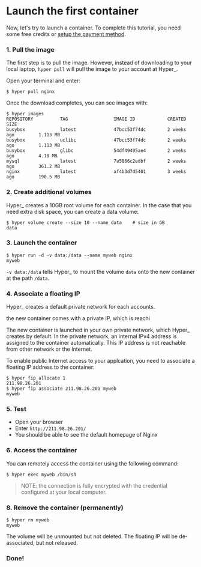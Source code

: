 # Launch the first container

Now, let's try to launch a container. To complete this tutorial, you need some free credits or [setup the payment method](https://console.hyper.sh/billing/credit). 


### 1. Pull the image

The first step is to pull the image. However, instead of downloading to your local laptop, `hyper pull` will pull the image to your account at Hyper\_. 

Open your terminal and enter:

    $ hyper pull nginx

Once the download completes, you can see images with:

	$ hyper images
	REPOSITORY          TAG                 IMAGE ID            CREATED             SIZE
    busybox             latest              47bcc53f74dc        2 weeks ago         1.113 MB
    busybox             uclibc              47bcc53f74dc        2 weeks ago         1.113 MB
    busybox             glibc               54df49495ae4        2 weeks ago         4.18 MB
    mysql               latest              7a5866c2edbf        2 weeks ago         361.2 MB
    nginx               latest              af4b3d7d5401        3 weeks ago         190.5 MB

### 2. Create additional volumes 
Hyper\_ creates a 10GB root volume for each container. In the case that you need extra disk space, you can create a data volume:

	$ hyper volume create --size 10 --name data    # size in GB
	data
	
### 3. Launch the container

	$ hyper run -d -v data:/data --name myweb nginx
	myweb

`-v data:/data` tells Hyper\_ to mount the volume `data` onto the new container at the path `/data`.

### 4. Associate a floating IP
Hyper\_ creates a default private network for each accounts. 

the new container comes with a private IP, which is reachi

The new container is launched in your own private network, which Hyper\_ creates by default. In the private network, an internal IPv4 address is assigned to the container automatically. This IP address is not reachable from other network or the Internet.

To enable public Internet access to your applcation, you need to associate a floating IP address to the container:

	$ hyper fip allocate 1
	211.98.26.201
	$ hyper fip associate 211.98.26.201 myweb
	myweb

### 5. Test
- Open your browser
- Enter `http://211.98.26.201/`
- You should be able to see the default homepage of Nginx

### 6. Access the container
You can remotely access the container using the following command:

	$ hyper exec myweb /bin/sh

> NOTE: the connection is fully encrypted with the credential configured at your local computer.

### 8. Remove the container  (permanently)

    $ hyper rm myweb
    myweb

The volume will be unmounted but not deleted. The floating IP will be de-associated, but not released.

### Done!
